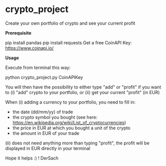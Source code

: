 # crypto_project
Create your own portfolio of crypto and see your current profit

**Prerequisite**

pip install pandas
pip install requests
Get a free CoinAPI Key: https://www.coinapi.io/

**Usage**

Execute from terminal this way:

python crypto_project.py CoinAPIKey

You will then have the possibility to either type "add" or "profit" if you want to (i) "add" crypto to your portfolio, or (ii) get your current "profit" (in EUR)

When (i) adding a currency to your portfolio, you need to fill in:
- the date (dd/mm/yy) of trade
- the crypto symbol you bought (see here: https://en.wikipedia.org/wiki/List_of_cryptocurrencies)
- the price in EUR at which you bought a unit of the crypto
- the amount in EUR of your trade

(ii) does not need anything more than typing "profit", the profit will be displayed in EUR directly in your terminal

Hope it helps :) !
DerSach
